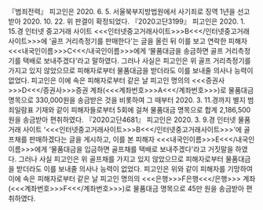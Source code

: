 『범죄전력』
피고인은 2020. 6. 5. 서울북부지방법원에서 사기죄로 징역 1년을 선고받아 2020. 10. 22. 위 판결이 확정되었다.
『2020고단3199』
피고인은 2020. 1. 15.경 인터넷 중고거래 사이트 <<<인터넷중고거래사이트>>>B<<</인터넷중고거래사이트>>>에 ‘골프 거리측정기를 판매한다'는 글을 올린 뒤 이를 보고 연락한 피해자 <<<내국인이름>>>C<<</내국인이름>>>에게 ‘물품대금을 송금하면 골프 거리측정기를 택배로 보내주겠다'라고 말하였다.
그러나 사실은 피고인은 위 골프 거리측정기를 가지고 있지 않았으므로 피해자로부터 물품대금을 받더라도 이를 보내줄 의사나 능력이 없었다.
피고인은 이에 속은 피해자로부터 같은 날 피고인 명의의 <<<증권사>>>D<<</증권사>>>증권 계좌(<<<계좌번호>>>A<<</계좌번호>>>)로 물품대금 명목으로 330,000원을 송금받은 것을 비롯하여 그 때부터 2020. 3. 11.경까지 별지 범죄일람표 기재와 같이 피해자들로부터 5회에 걸쳐 물품대금 명목으로 합계 2,186,500원을 송금받아 편취하였다.
『2020고단4681』
피고인은 2020. 3. 9.경 인터넷 물품거래 사이트 ‘<<<인터넷중고거래사이트>>>B<<</인터넷중고거래사이트>>>'에 골프채를 판매하겠다는 글을 게시하고, 이를 본 피해자 <<<내국인이름>>>E<<</내국인이름>>>에게 ‘물품대금을 입금하면 골프채를 택배로 보내주겠다'라고 거짓말을 하였다.
그러나 사실 피고인은 위 골프채를 가지고 있지 않았으므로 피해자로부터 물품대금을 받더라도 이를 보내줄 의사나 능력이 없었다.
피고인은 위와 같이 피해자를 기망하여 이에 속은 피해자로부터 같은 날 피고인 명의의 <<<은행>>>F은행<<</은행>>> 계좌(<<<계좌번호>>>F<<</계좌번호>>>)로 물품대금 명목으로 45만 원을 송금받아 편취하였다.